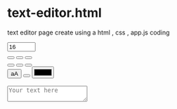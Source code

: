 # text-editor.html
text editor page create using a html , css , app.js coding
<!DOCTYPE html>
<html lang="en">
<head>
    <meta charset="UTF-8">
    <meta http-equiv="X-UA-Compatible" content="IE=edge">
    <meta name="viewport" content="width=device-width, initial-scale=1.0">
    <title>Progress Bar | Friendly Coding</title>
    <!-- CSS StyleSheet Link -->
    <link rel="stylesheet" href="style.css">
    <link rel="stylesheet" href="https://cdnjs.cloudflare.com/ajax/libs/font-awesome/6.1.1/css/all.min.css">
</head>
<body>
    <section>
        <div class="row">
            <div class="col">
                <div class="first box">
                    <input id="font-size" type="number" value="16" min="1" max="100" onchange="f1(this)">
                </div>
                <div class="second box">
                    <button type="button" onclick="f2(this)">
                        <i class="fa-solid fa-bold"></i>
                    </button>
                    <button type="button" onclick="f3(this)">
                        <i class="fa-solid fa-italic"></i>
                    </button>
                    <button type="button" onclick="f4(this)">
                        <i class="fa-solid fa-underline"></i>
                    </button>
                </div>
                <div class="third box">
                    <button type="button" onclick="f5(this)">
                        <i class="fa-solid fa-align-left"></i>
                    </button>
                    <button type="button" onclick="f6(this)">
                        <i class="fa-solid fa-align-center"></i>
                    </button>
                    <button type="button" onclick="f7(this)">
                        <i class="fa-solid fa-align-right"></i>
                    </button>
                </div>
                <div class="fourth box">
                    <button type="button" onclick="f8(this)">aA</button>
                    <button type="button" onclick="f9()">
                        <i class="fa-solid fa-text-slash"></i>
                    </button>
                    <input type="color" onchange="f10(this)">
                </div>
            </div>
        </div>
        <br>
        <div class="row">
            <div class="col">
                <textarea id="textarea1" placeholder="Your text here "></textarea>
            </div>
        </div>
    </section>
    <script src="app.js"></script>
</body>
</html>

